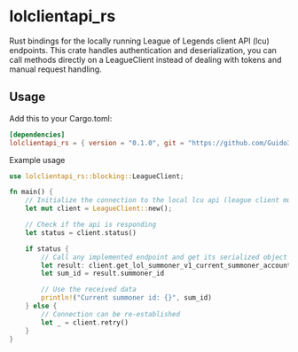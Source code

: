 # lolclientapi_rs

Rust bindings for the locally running League of Legends client API (lcu) endpoints.
This crate handles authentication and deserialization, you can call methods directly on a LeagueClient instead of dealing with tokens and manual request handling.

## Usage

Add this to your Cargo.toml:

```toml
[dependencies]
lolclientapi_rs = { version = "0.1.0", git = "https://github.com/Guido30/LoLClientApi-RS" }
```

Example usage

```rust
use lolclientapi_rs::blocking::LeagueClient;

fn main() {
    // Initialize the connection to the local lcu api (league client must be running)
    let mut client = LeagueClient::new();

    // Check if the api is responding
    let status = client.status()

    if status {
        // Call any implemented endpoint and get its serialized object back
        let result: client.get_lol_summoner_v1_current_summoner_account_and_summoner_ids().unwrap()
        let sum_id = result.summoner_id

        // Use the received data
        println!("Current summoner id: {}", sum_id)
    } else {
        // Connection can be re-established
        let _ = client.retry()
    }
}
```
